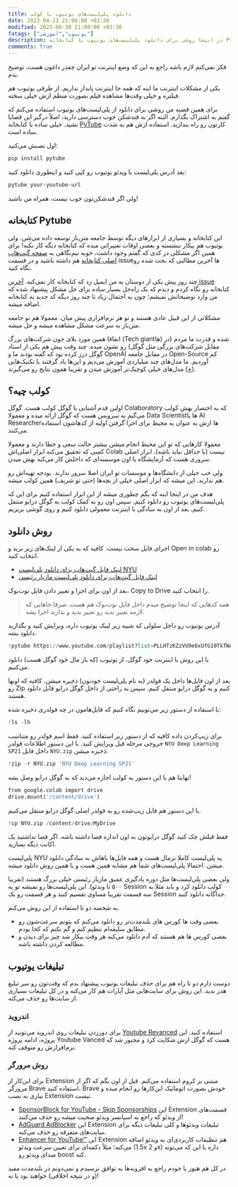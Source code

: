 ```yaml
---
title: دانلود پلی‌لیست‌های یوتیوب با کولب
date: 2023-04-21 21:00:00 +03:30
modified: 2023-06-30 21:00:00 +03:30
fatags: ["یوتیوب","آموزشی"]
description: در اینجا روشی برای دانلود پلی‌لیست‌های یوتیوب با کتابخانه Pytube معرفی می‌کنم. 
comments: true
---
```


فکر نمی‌کنم لازم باشه راجع به این که وضع اینترنت تو ایران چقدر داغون هست، توضیح بدم. 

یکی از مشکلات اینترنت ما اینه که همه جا اینترنت پایدار نداریم. از طرفی یوتیوب هم فیلتره و خیلی وقت‌ها مشاهده فیلم بصورت منظم ازش خیلی سخته. 

برای همین قضیه من روشی برای دانلود از پلی‌لیست‌های یوتیوب استفاده می‌کنم که گفتم به اشتراک بگذارم. البته اگر به قندشکن خوب دسترسی دارید، اصلاً درگیر این قضایا نشید. خیلی ساده با کتابخانه [PyTube](https://pytube.io/en/latest/) کارتون رو راه بندازید. استفاده ازش هم به شدت ساده است. 

اول نصبش می‌کنید:
```bash
pip install pytube
```
بعد آدرس پلی‌لیست یا ویدئو یوتیوب رو کپی کنید و اینطوری دانلود کنید:
```bash
pytube your-youtube-url
```

ولی اگر قندشکن‌تون خوب نیست، همراه من باشید! 

## کتابخانه Pytube
این کتابخانه و بسیاری از ابزارهای دیگه توسط جامعه متن‌باز توسعه داده می‌شن. ولی یوتیوب هم بیکار ننشسته و بعضی اوقات تغییراتی میده که کتابخانه دیگه کار نکنه! برای همین اگر مشکلی در کدی که گفتم وجود داشت، خوبه نیم‌نگاهی به [صفحه گیت‌هاب اصلی کتابخانه](https://github.com/pytube/pytube) هم داشته باشید و در قسمت issueها آخرین مطالبی که بحث شده رو نگاه کنید. 

چند روز پیش یکی از دوستان به من ایمیل زد که کتابخانه کار نمی‌کنه. [آخرین issue](https://github.com/pytube/pytube/issues/1684) کتابخانه رو نگاه کردم و دیدم که یک راه‌حل بسیار ساده برای حل مشکل پیشنهاد شده که من وارد توضیحاتش نمیشم؛ چون به احتمال زیاد تا چند روز دیگه کد جدید به کتابخانه اضافه میشه. 

مشکلاتی از این قبیل عادی هستند و تو هر نرم‌افزاری پیش میان. معمولا هم تو جامعه متن‌باز به سرعت مشکل مشاهده میشه و حل میشه. 

اتفاقا همین مورد بلای جون شرکت‌های بزرگ (Tech giantها) شده و قدرت ما مردم (در مقابل شرکت‌های بزرگی مثل گوگل) رو نشون میده. چند وقت پیش هم یکی از اسناد گوگل درز کرده بود که گفته بودند ما و OpenAI در مقابل جامعه Open-Source کم آوردیم. ما مدل‌های چند میلیاردی آموزش می‌دیم و این‌ها یاد گرفتند با تکنیک‌هایی مدل‌های خیلی کوچیک‌تر آموزش میدن و تقریبا همون نتایج رو می‌گیرند ([+](https://www.theguardian.com/technology/2023/may/05/google-engineer-open-source-technology-ai-openai-chatgpt)).

## کولب چیه؟
اولین قدم آشنایی با گوگل کولب هست. گوگل Colaboratory که به اختصار بهش کولب می‌گیم یه سرویس هست که گوگل ارائه میده و معمولا Data Scientistها یا AI Researcherها ازش به عنوان یه محیط برای اجرا گرفتن اولیه از کدهاشون استفاده می‌کنند. 

معمولا کارهایی که تو این محیط انجام میشن بیشتر حالت سعی و خطا دارند و معمولا کسی که تحقیق می‌کنه ابزار اصلی‌اش Colab نیست (یا حداقل نباید باشه). ابزار اصلی سروری هست که آزمایشگاه یا اون موسسه‌ای که داخلش کار می‌کنه بهش میدن.

ولی خب خیلی از دانشگاه‌ها و موسسات تو ایران اصلا سرور ندارند. بودجه تهیه‌اش رو هم ندارند. این میشه که ابزار اصلی خیلی از بچه‌ها (حتی تو شریف) همین کولب میشه. 

هدف من در اینجا اینه که بگم چطوری میشه از این ابزار استفاده کنیم برای این که پلی‌لیست‌های یوتیوب رو دانلود کنیم. سپس اون رو به کمک کولب به گوگل‌ درایو منتقل کنیم. بعد از اون به سادگی با اینترنت معمولی دانلود کنیم و روی گوشی بریزیم.

## روش دانلود
اجرای فایل سخت نیست. کافیه که به یکی از لینک‌های زیر برید و Open in colab رو انتخاب کنید. 

- [لینک فایل گیت‌هاب برای دانلود پلی‌لیست NYU ](https://github.com/pourmand1376/Notebooks/blob/main/DownloadNYUDeepLearning.ipynb)
- [لینک فایل گیت‌هاب برای دانلود پلی‌لیست مازیار رئیسی ](https://github.com/pourmand1376/Notebooks/blob/main/DownloadMaziar.ipynb)

بعد از اون برای اجرا و تغییر دادن فایل نوت‌بوک، Copy to Drive را انتخاب کنید. 

> همه کدهایی که اینجا توضیح میدم داخل فایل نوت‌بوک هم هست. صرفا جاهایی که لازمه تغییر بدید رو تغییر بدید و بذارید اجرا بشه. 

آدرس یوتیوب رو داخل سلولی که شبیه زیر لینک یوتیوب داره، ویرایش کنید و بگذارید دانلود بشه.
```python
!pytube https://www.youtube.com/playlist?list=PLLHTzKZzVU9e6xUfG10TkTWApKSZCzuBI
```

با این روش با اینترنت خود گوگل، از یوتیوب (که باز مال خود گوگل هست) دانلود می‌کنیم. 

بعد از اون فایل‌ها داخل یک فولدر (به نام پلی‌لیست خودتون) ذخیره میشن. کافیه که اونها رو Zip کنیم و به گوگل درایو منتقل کنیم. سپس به راحتی از داخل گوگل درایو قابل دانلود هستند. 

با استفاده از دستور زیر می‌تونیم نگاه کنیم که فایل‌هامون در چه فولدری ذخیره شده:
```python
!ls -lh
```

برای زیپ‌کردن داده کافیه که از دستور زیر استفاده کنید. فقط اسم فولدر رو متناسب خروجی مرحله قبل ویرایش کنید. با این دستور اطلاعات فولدر `NYU Deep Learning SP21` داخل فایل `NYU.zip` ذخیره میشن. 

```python
!zip -r NYU.zip 'NYU Deep Learning SP21'
```
نهایتا هم با این دستور به کولب اجازه می‌دید که به گوگل درایو وصل بشه!
```python
from google.colab import drive
drive.mount('/content/drive')
```

با این دستور هم فایل زیپ‌شده رو به فولدر اصلی گوگل درایو منتقل می‌کنیم.
```python
!cp NYU.zip /content/drive/MyDrive
```

فقط قبلش چک کنید گوگل درایو‌تون به اون اندازه فضا داشته باشه. اگر فضا نداشتید یک اکانت دیگه بسازید. 

پلی‌لیست NYU یه پلی‌لیست کاملا نرمال هست و همه فایل‌ها باهاش به سادگی دانلود میشن. احتمالا پلی‌لیست‌های شما هم مشابه همین هست و با همین روش دانلود میشه. 

ولی بعضی پلی‌لیست‌ها مثل دوره یادگیری عمیق مازیار رئیسی خیلی بزرگ هستند (تقریبا ۵۰۰ تا ویدئو). این پلی‌لیست‌ها رو نمیشه تو یه Session کولب دانلود کرد و باید مثلا به سه قسمت تقریبا مساوی تقسیم کنید و هر قسمت رو یک Session جداگانه دانلود کنید. 

به شخصه دو تا استفاده از این روش می‌کنم. 
- بعضی وقت ها کورس های بلندمدت‌تر رو دانلود می‌کنم که بتونم سرعت‌شون رو مطابق سلیقه‌ام تنظیم کنم و گم نکنم که کجا بودم. 
- بعضی کورس ها هم هستند که آدم دانلود می‌کنه هر وقت بیکار شد چیز برای دیدن و مطالعه کردن داشته باشه. 


## تبلیغات یوتیوب
دوست دارم دو تا راه هم برای حذف تبلیغات یوتیوب پیشنهاد بدم که وقت‌تون رو سر تبلیغ هدر ندید. این روش برای سایت‌هایی مثل آپارات هم کار می‌کنه و در کل تبلیغات بسیاری از سایت‌ها رو حذف می‌کنه. 

### اندروید
برای دورزدن تبلیغات روی اندروید می‌تونید از [Youtube Revanced](https://revanced.net/) استفاده کنید. این پروژه، ادامه پروژه Youtube Vanced هست که گوگل ازش شکایت کرد و مجبور شد که نرم‌افزارش رو متوقف کنه. 

### روش مرورگر
برای این‌کار از Extension مبتنی بر کروم استفاده می‌کنم. قبل از اون بگم که اگر از مرورگر Brave استفاده کنید، Brave خودش بصورت اتوماتیک این‌کارها رو انجام میده و نیازی به نصب Extension نیست. 

- [SponsorBlock for YouTube - Skip Sponsorships](https://chrome.google.com/webstore/detail/sponsorblock-for-youtube/mnjggcdmjocbbbhaepdhchncahnbgone)
این Extension قسمت‌های از ویدئو که راجع به اسپانسر ویدئو صحبت میشه رو حذف می‌کنند! 
- [AdGuard AdBlocker](https://chrome.google.com/webstore/detail/adguard-adblocker/bgnkhhnnamicmpeenaelnjfhikgbkllg)
این Extension تبلیغات ویدئوها و کلی تبلیغات دیگه برای سایت‌های متفرقه رو حذف می‌کنه. 
- [Enhancer for YouTube™](https://chrome.google.com/webstore/detail/enhancer-for-youtube/ponfpcnoihfmfllpaingbgckeeldkhle)
این Extension هم تنظیمات کاربردی‌ای به ویدئو اضافه می‌کنه؛ مثلاً دکمه‌ای برای تعیین سرعت ویدئو (1.5x و 2x) داره یا این که می‌تونه صدای ویدئو رو boost کنه.

در کل هم هنوز با خودم راجع به افزونه‌ها به توافق نرسیدم و نمی‌دونم در بلندمدت مفید (و در نتیجه اخلاقی) خواهند بود یا نه! 